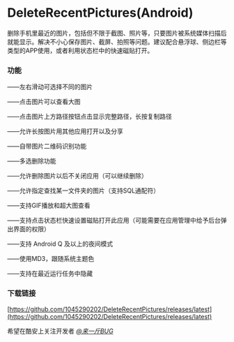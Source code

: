 # DeleteRecentPictures(Android)

删除手机里最近的图片，包括但不限于截图、照片等，只要图片被系统媒体扫描后就能显示。解决不小心保存图片、截屏、拍照等问题。建议配合悬浮球、侧边栏等类型的APP使用，或者利用状态栏中的快速磁贴打开。

### 功能

——左右滑动可选择不同的图片

——点击图片可以查看大图

——点击图片上方路径按钮点击显示完整路径，长按复制路径

——允许长按图片用其他应用打开以及分享

——自带图片二维码识别功能

——多选删除功能

——允许删除图片以后不关闭应用（可以继续删除）

——允许指定查找某一文件夹的图片（支持SQL通配符）

——支持GIF播放和超大图查看

——支持点击状态栏快速设置磁贴打开此应用（可能需要在应用管理中给予后台弹出界面的权限）

——支持 Android Q 及以上的夜间模式

——使用MD3，跟随系统主题色

——支持在最近运行任务中隐藏

 
### 下载链接

[https://github.com/1045290202/DeleteRecentPictures/releases/latest](https://github.com/1045290202/DeleteRecentPictures/releases/latest)

希望在酷安上关注开发者 *[@来一斤BUG](https://www.coolapk.com/u/458995)*
